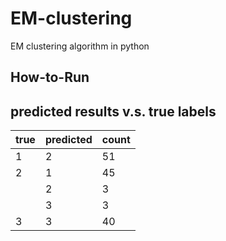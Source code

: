 # EM-clustering
EM clustering algorithm in python


## How-to-Run



## predicted results v.s. true labels

 true | predicted | count  
 -----|-----------|-------
 1    | 2         | 51
 2    | 1         | 45
      | 2         | 3
      | 3         | 3
 3    | 3         | 40


